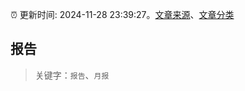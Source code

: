 :alarm_clock: 更新时间: 2024-11-28 23:39:27。[文章来源](/README.md)、[文章分类](/TAGS.md)

## 报告


> 关键字：`报告`、`月报`



